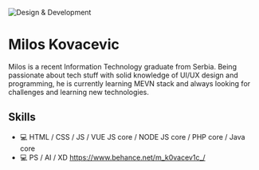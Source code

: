 ![Design & Development](https://pbs.twimg.com/profile_banners/2716994627/1623689731/1500x500)

#  Milos Kovacevic
Milos is a recent Information Technology graduate from Serbia. Being passionate about tech stuff with solid knowledge of UI/UX design and programming, he is currently learning MEVN stack and always looking for challenges and learning new technologies.

## Skills
* 💻 HTML / CSS / JS /  VUE JS core / NODE JS core / PHP core / Java core 
* 💻 PS / AI / XD   https://www.behance.net/m_k0vacev1c_/













